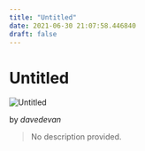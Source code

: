 ```yaml
---
title: "Untitled"
date: 2021-06-30 21:07:58.446840
draft: false
---
```


# Untitled

![Untitled](../images/260de70d-da11-11eb-95a2-60f262b60b65.png)

by *davedevan*



> No description provided.